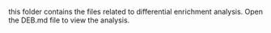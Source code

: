 this folder contains the files related to differential enrichment analysis. 
Open the DEB.md file to view the analysis.
